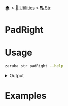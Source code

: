 <!--startTocHeader-->
[🏠](../../README.md) > [🔧 Utilities](../README.md) > [🔠 Str](README.md)
# PadRight
<!--endTocHeader-->

# Usage


```bash
zaruba str padRight --help
```
 
<details>
<summary>Output</summary>
 
```````
Fill from right

Usage:
  zaruba str padRight <string> <length> [char] [flags]

Flags:
  -h, --help   help for padRight
```````
</details>


# Examples


<!--startTocSubtopic-->
<!--endTocSubtopic-->